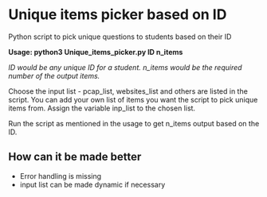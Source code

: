 # Unique items picker based on ID
Python script to pick unique questions to students based on their ID

__Usage: python3 Unique_items_picker.py ID n_items__

_ID would be any unique ID for a student._
_n_items would be the required number of the output items._

Choose the input list - pcap_list, websites_list and others are listed in the
script. You can add your own list of items you want the script to pick unique
items from.
Assign the variable inp_list to the chosen list.

Run the script as mentioned in the usage to get n_items output based on the ID.


## How can it be made better

- Error handling is missing
- input list can be made dynamic if necessary
